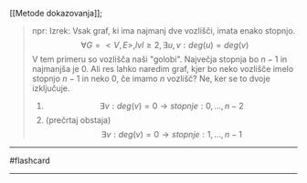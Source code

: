 [[Metode dokazovanja]];

> npr: Izrek: Vsak graf, ki ima najmanj dve vozlišči, imata enako stopnjo. $$\forall G = <V, E>, lvl\geq 2, \exists u,v : deg(u) = deg(v)$$
> V tem primeru so vozlišča naši "golobi". Največja stopnja bo $n - 1$ in najmanjša je $0$. Ali res lahko naredim graf, kjer bo neko vozlišče imelo stopnjo $n-1$ in neko $0$, če imamo $n$ vozlišč? Ne, ker se to dvoje izključuje.
> 1. $$\exists v: deg(v)=0 \rightarrow stopnje: 0, ..., n-2$$
> 2. (prečrtaj obstaja) $$\exists v : deg(v) = 0 \rightarrow stopnje: 1, ..., n - 1$$

---

#flashcard 

---
